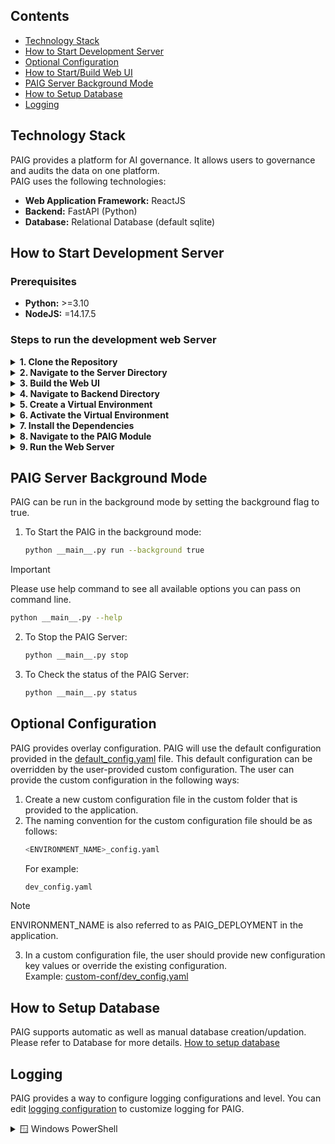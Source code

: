 ## Contents
- [Technology Stack](#technology-stack)
- [How to Start Development Server](#developmentserver)
- [Optional Configuration](#configuration)
- [How to Start/Build Web UI](../../paig-server/frontend/README.md)
- [PAIG Server Background Mode](#backgroundmode)
- [How to Setup Database](#databsesetup)
- [Logging](#logging)

## Technology Stack <a name="technology-stack"></a>
PAIG provides a platform for AI governance. It allows users to governance and audits the data on one platform. 
<br>PAIG uses the following technologies:
* **Web Application Framework:** ReactJS
* **Backend:** FastAPI (Python)
* **Database:** Relational Database (default sqlite)

## How to Start Development Server <a name="developmentserver"></a>
### Prerequisites
* **Python:** >=3.10
* **NodeJS:** =14.17.5

### Steps to run the development web Server
 <details> <summary><strong>1. Clone the Repository</strong></summary>
   ```bash
   git clone git@github.com:privacera/paig.git
   ```

 </details> <details> <summary><strong>2. Navigate to the Server Directory</strong></summary>
   ```bash
   cd paig/paig-server
   ```
  
 </details> <details> <summary><strong>3. Build the Web UI</strong></summary>
   ```bash
   cd scripts
   source ./build_ui.sh
   ```
> [!TIP]  
> Windows does not allow direct execution of .sh files in PowerShell or Command Prompt. To work around this, use Git Bash to convert the script, and then you can run it from PowerShell or Command Prompt.Follow these steps:
      
   ```bash

      cd paig/paig-server/scripts
      dos2unix build_ui.sh
      cd ..
   ```

> [!TIP]  
> After conversion, open PowerShell or Command Prompt, navigate to the script directory, and execute the build with this command:

   ```bash
      cd scripts
      bash ./build_ui.sh
      cd ..
   ```
</details> <details> <summary><strong>4. Navigate to Backend Directory</strong></summary>
   ```bash
   cd backend
   ```
  

</details> <details> <summary><strong>5. Create a Virtual Environment</strong></summary>
    ```bash
   python -m venv venv
    ```
   OR
   ```bash
   python3 -m venv venv
    ```


</details> <details> <summary><strong>6. Activate the Virtual Environment</strong></summary>
   ```bash
   source venv/bin/activate
   ```

> [!TIP]  
> If you are using Windows, run the following command in PowerShell to activate the virtual environment.

   ```bash
     .\venv\Scripts\Activate.ps1
   ```
> [!TIP]  
>  For Windows Command Prompt, use the following command
   ```bash
   venv\Scripts\activate
   ```   
</details> <details> <summary><strong>7. Install the Dependencies</strong></summary>
   ```bash
   pip install -r requirements.txt
   ```
  
</details> <details> <summary><strong>8. Navigate to the PAIG Module</strong></summary>
   ```bash
   cd paig
   ```
</details> <details> <summary><strong>9. Run the Web Server</strong></summary>
   ```bash
   python __main__.py run --paig_deployment dev|prod --config_path <path to config folder> --host <host_ip> --port <port> --background <true|false>
   ```
   One Such example is:
   ```bash
   python __main__.py run --paig_deployment dev --config_path conf --host "127.0.0.1" --port 4545 --background true
   ```
> [!IMPORTANT]  
>Admin user credentials.

   ```bash
   PAIG URL: http://127.0.0.1:4545
   username: admin
   password: welcome1
   ```

</details>

## PAIG Server Background Mode <a name="backgroundmode"></a>
PAIG can be run in the background mode by setting the background flag to true.

1. To Start the PAIG in the background mode:
   ```bash
   python __main__.py run --background true
   ```
> [!IMPORTANT]  
> Please use help command to see all available options you can pass on command line.

   ```bash
   python __main__.py --help
   ```
2. To Stop the PAIG Server:
   ```bash
   python __main__.py stop
   ```
3. To Check the status of the PAIG Server:
   ```bash
   python __main__.py status
   ```


## Optional Configuration <a name="configuration"></a>
   PAIG provides overlay configuration. PAIG will use the default configuration provided in the [default_config.yaml](conf/default_config.yaml) file.
   This default configuration can be overridden by the user-provided custom configuration.
   The user can provide the custom configuration in the following ways:
1. Create a new custom configuration file in the custom folder that is provided to the application.
2. The naming convention for the custom configuration file should be as follows:
   ```bash
   <ENVIRONMENT_NAME>_config.yaml
   ```
   For example:
   ```bash
   dev_config.yaml
   ```
> [!NOTE]  
> ENVIRONMENT_NAME is also referred to as PAIG_DEPLOYMENT in the application.

3. In a custom configuration file, the user should provide new configuration key values or override the existing         configuration.
   <br>Example: [custom-conf/dev_config.yaml](conf/default_config.yaml)

## How to Setup Database <a name="databsesetup"></a>
   PAIG supports automatic as well as manual database creation/updation. Please refer to Database for more details.
   [How to setup database](alembic_db/README.md)

## Logging <a name="logging"></a>
   PAIG provides a way to configure logging configurations and level.
   You can edit [logging configuration](conf/logging.ini) to customize logging for PAIG.
<details>
  <summary>🪟 Windows PowerShell</summary>

  ```powershell
  .\venv\Scripts\Activate.ps1
